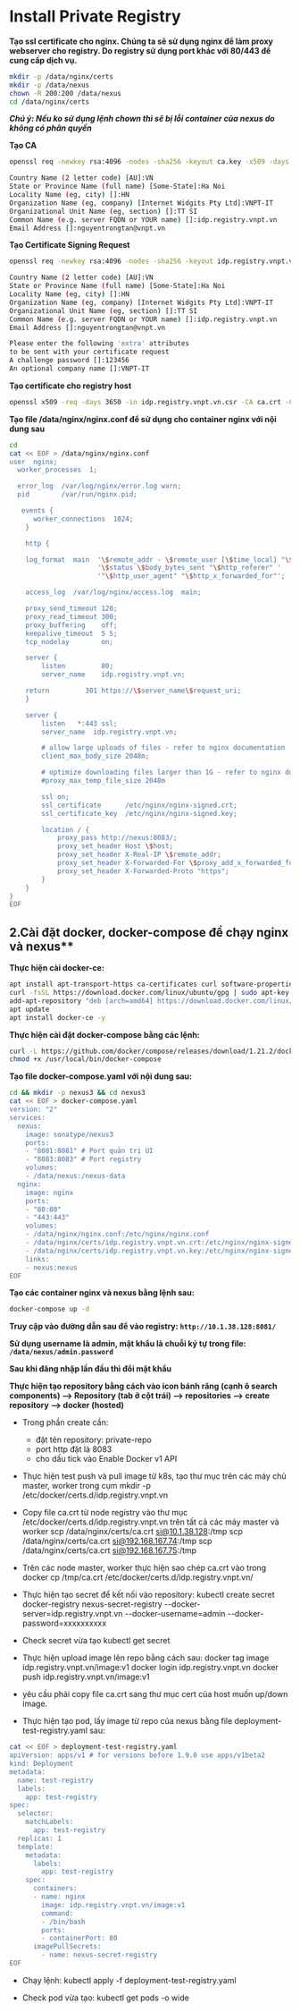 # Install Private Registry

**Tạo ssl certificate cho nginx. Chúng ta sẽ sử dụng nginx để làm proxy webserver cho registry. Do registry sử dụng port khác với 80/443 để cung cấp dịch vụ.**
```sh
mkdir -p /data/nginx/certs
mkdir -p /data/nexus
chown -R 200:200 /data/nexus
cd /data/nginx/certs
```
***Chú ý: Nếu ko sử dụng lệnh chown thì sẽ bị lỗi container của nexus do không có phân quyền***

**Tạo CA**
```sh
openssl req -newkey rsa:4096 -nodes -sha256 -keyout ca.key -x509 -days 3650 -out ca.crt
```
```sh
Country Name (2 letter code) [AU]:VN
State or Province Name (full name) [Some-State]:Ha Noi
Locality Name (eg, city) []:HN
Organization Name (eg, company) [Internet Widgits Pty Ltd]:VNPT-IT
Organizational Unit Name (eg, section) []:TT SI
Common Name (e.g. server FQDN or YOUR name) []:idp.registry.vnpt.vn
Email Address []:nguyentrongtan@vnpt.vn
```
**Tạo Certificate Signing Request**

```sh
openssl req -newkey rsa:4096 -nodes -sha256 -keyout idp.registry.vnpt.vn.key -out idp.registry.vnpt.vn.csr
```
```sh
Country Name (2 letter code) [AU]:VN
State or Province Name (full name) [Some-State]:Ha Noi
Locality Name (eg, city) []:HN
Organization Name (eg, company) [Internet Widgits Pty Ltd]:VNPT-IT
Organizational Unit Name (eg, section) []:TT SI
Common Name (e.g. server FQDN or YOUR name) []:idp.registry.vnpt.vn
Email Address []:nguyentrongtan@vnpt.vn

Please enter the following 'extra' attributes
to be sent with your certificate request
A challenge password []:123456
An optional company name []:VNPT-IT
```
**Tạo certificate cho registry host**
```sh
openssl x509 -req -days 3650 -in idp.registry.vnpt.vn.csr -CA ca.crt -CAkey ca.key -CAcreateserial -out idp.registry.vnpt.vn.crt
```
**Tạo file /data/nginx/nginx.conf để sử dụng cho container nginx với nội dung sau**
```sh
cd
cat << EOF > /data/nginx/nginx.conf
user  nginx;
  worker_processes  1;

  error_log  /var/log/nginx/error.log warn;
  pid        /var/run/nginx.pid;

   events {
      worker_connections  1024;
    }

    http {

    log_format  main  '\$remote_addr - \$remote_user [\$time_local] "\$request" '
                      '\$status \$body_bytes_sent "\$http_referer" '
                      '"\$http_user_agent" "\$http_x_forwarded_for"';

    access_log  /var/log/nginx/access.log  main;

    proxy_send_timeout 120;
    proxy_read_timeout 300;
    proxy_buffering    off;
    keepalive_timeout  5 5;
    tcp_nodelay        on;

    server {
        listen         80;
        server_name    idp.registry.vnpt.vn;

    return         301 https://\$server_name\$request_uri;
    }

    server {
        listen   *:443 ssl;
        server_name  idp.registry.vnpt.vn;

        # allow large uploads of files - refer to nginx documentation
        client_max_body_size 2048m;

        # optimize downloading files larger than 1G - refer to nginx doc before adjusting
        #proxy_max_temp_file_size 2048m

        ssl on;
        ssl_certificate      /etc/nginx/nginx-signed.crt;
        ssl_certificate_key  /etc/nginx/nginx-signed.key;

        location / {
            proxy_pass http://nexus:8083/;
            proxy_set_header Host \$host;
            proxy_set_header X-Real-IP \$remote_addr;
            proxy_set_header X-Forwarded-For \$proxy_add_x_forwarded_for;
            proxy_set_header X-Forwarded-Proto "https";
        }
    }
}
EOF
```
## 2.Cài đặt docker, docker-compose để chạy nginx và nexus**

**Thực hiện cài docker-ce:**
```sh
apt install apt-transport-https ca-certificates curl software-properties-common -y
curl -fsSL https://download.docker.com/linux/ubuntu/gpg | sudo apt-key add -
add-apt-repository "deb [arch=amd64] https://download.docker.com/linux/ubuntu bionic stable"
apt update
apt install docker-ce -y
```
**Thực hiện cài đặt docker-compose bằng các lệnh:**
```sh
curl -L https://github.com/docker/compose/releases/download/1.21.2/docker-compose-`uname -s`-`uname -m` -o /usr/local/bin/docker-compose
chmod +x /usr/local/bin/docker-compose
```
**Tạo file docker-compose.yaml với nội dung sau:**
```sh
cd && mkdir -p nexus3 && cd nexus3
cat << EOF > docker-compose.yaml
version: "2"
services:
  nexus:
    image: sonatype/nexus3
    ports:
    - "8081:8081" # Port quản trị UI
    - "8083:8083" # Port registry
    volumes:
    - /data/nexus:/nexus-data
  nginx:
    image: nginx
    ports:
    - "80:80"
    - "443:443"
    volumes:
    - /data/nginx/nginx.conf:/etc/nginx/nginx.conf
    - /data/nginx/certs/idp.registry.vnpt.vn.crt:/etc/nginx/nginx-signed.crt
    - /data/nginx/certs/idp.registry.vnpt.vn.key:/etc/nginx/nginx-signed.key
    links:
    - nexus:nexus
EOF
```
**Tạo các container nginx và nexus bằng lệnh sau:**
```sh
docker-compose up -d
```
**Truy cập vào đường dẫn sau để vào registry: `http://10.1.38.128:8081/`**

**Sử dụng username là admin, mật khẩu là chuỗi ký tự trong file: `/data/nexus/admin.password`**

**Sau khi đăng nhập lần đầu thì đổi mật khẩu**

**Thực hiện tạo repository bằng cách vào icon bánh răng (cạnh ô search components) --> Repository (tab ở cột trái) --> repositories --> create repository --> docker (hosted)**

- Trong phần create cần:
	+ đặt tên repository: private-repo
	+ port http đặt là 8083
	+ cho dấu tick vào Enable Docker v1 API
	
- Thực hiện test push và pull image từ k8s, tạo thư mục trên các máy chủ master, worker trong cụm
mkdir -p /etc/docker/certs.d/idp.registry.vnpt.vn

- Copy file ca.crt từ node registry vào thư mục /etc/docker/certs.d/idp.registry.vnpt.vn trên tất cả các máy master và worker
scp /data/nginx/certs/ca.crt si@10.1.38.128:/tmp
scp /data/nginx/certs/ca.crt si@192.168.167.74:/tmp
scp /data/nginx/certs/ca.crt si@192.168.167.75:/tmp

- Trên các node master, worker thực hiện sao chép ca.crt vào trong docker
cp /tmp/ca.crt /etc/docker/certs.d/idp.registry.vnpt.vn/


- Thực hiện tạo secret để kết nối vào repository:
kubectl create secret docker-registry nexus-secret-registry --docker-server=idp.registry.vnpt.vn --docker-username=admin --docker-password=xxxxxxxxxx

- Check secret vừa tạo
kubectl get secret

- Thực hiện upload image lên repo bằng cách sau:
docker tag image idp.registry.vnpt.vn/image:v1
docker login idp.registry.vnpt.vn
docker push idp.registry.vnpt.vn/image:v1

- yêu cầu phải copy file ca.crt sang thư mục cert của host muốn up/down image.

- Thực hiện tạo pod, lấy image từ repo của nexus bằng file deployment-test-registry.yaml sau:
```sh
cat << EOF > deployment-test-registry.yaml
apiVersion: apps/v1 # for versions before 1.9.0 use apps/v1beta2
kind: Deployment
metadata:
  name: test-registry
  labels:
    app: test-registry
spec:
  selector:
    matchLabels:
      app: test-registry
  replicas: 1
  template:
    metadata:
      labels:
        app: test-registry
    spec:
      containers:
      - name: nginx
        image: idp.registry.vnpt.vn/image:v1
        command:
        - /bin/bash
        ports:
        - containerPort: 80
      imagePullSecrets:
        - name: nexus-secret-registry
EOF
```
- Chạy lệnh:
kubectl apply -f deployment-test-registry.yaml

- Check pod vừa tạo:
kubectl get pods -o wide

